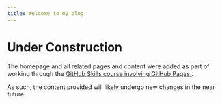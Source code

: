 ```yaml
---
title: Welcome to my blog
---
```


# Under Construction

The homepage and all related pages and content were added as part of working through the [GitHub Skills course involving GitHub Pages.](https://github.com/skills/github-pages).

As such, the content provided will likely undergo new changes in the near future.
